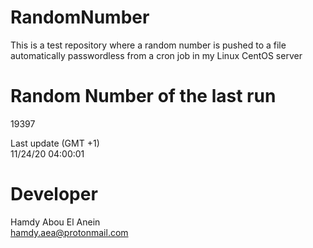 # RandomNumber    
This is a test repository where a random number is pushed to a file automatically passwordless from a cron job in my Linux CentOS server    
# Random Number of the last run   
19397
      
Last update (GMT +1)    
11/24/20 04:00:01
# Developer    
Hamdy Abou El Anein   
hamdy.aea@protonmail.com
